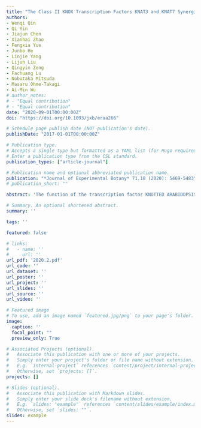 ```yaml
---
title: "The Class II KNOX Transcription Factors KNAT3 and KNAT7 Synergistically Regulate Monolignol Biosynthesis in Arabidopsis"
authors:
- Wenqi Qin
- Qi Yin
- Jiajun Chen
- Xianhai Zhao
- Fengxia Yue
- Junbo He
- Linjie Yang
- Lijun Liu
- Qingyin Zeng
- Fachuang Lu
- Nobutaka Mitsuda
- Masaru Ohme-Takagi
- Ai-Min Wu
# author_notes:
# - "Equal contribution"
# - "Equal contribution"
date: "2020-09-01T00:00:00Z"
doi: "https://doi.org/10.1093/jxb/eraa266" 

# Schedule page publish date (NOT publication's date).
publishDate: "2017-01-01T00:00:00Z"

# Publication type.
# Accepts a single type but formatted as a YAML list (for Hugo requirements).
# Enter a publication type from the CSL standard.
publication_types: ["article-journal"]

# Publication name and optional abbreviated publication name.
publication: "*Journal of Experimental Botany* 71.18 (2020): 5469-5483"
# publication_short: ""

abstract: 'The function of the transcription factor KNOTTED ARABIDOPSIS THALIANA7 (KNAT7) is still unclear since it appears to be either a negative or a positive regulator for secondary cell wall deposition with its loss-of-function mutant displaying thicker interfascicular and xylary fiber cell walls but thinner vessel cell walls in inflorescence stems. To explore the exact function of KNAT7, class II KNOTTED1-LIKE HOMEOBOX (KNOX II) genes in Arabidopsis including KNAT3, KNAT4, and KNAT5 were studied together. By chimeric repressor technology, we found that both KNAT3 and KNAT7 repressors exhibited a similar dwarf phenotype. Both KNAT3 and KNAT7 genes were expressed in the inflorescence stems and the knat3 knat7 double mutant exhibited a dwarf phenotype similar to the repressor lines. A stem cross-section of knat3 knat7 displayed an enhanced irregular xylem phenotype as compared with the single mutants, and its cell wall thickness in xylem vessels and interfascicular fibers was significantly reduced. Analysis of cell wall chemical composition revealed that syringyl lignin was significantly decreased while guaiacyl lignin was increased in the knat3 knat7 double mutant. Coincidently, the knat3 knat7 transcriptome showed that most lignin pathway genes were activated, whereas the syringyl lignin-related gene Ferulate 5-Hydroxylase (F5H) was down-regulated. Protein interaction analysis revealed that KNAT3 and KNAT7 can form a heterodimer, and KNAT3, but not KNAT7, can interact with the key secondary cell wall formation transcription factors NST1/2, which suggests that the KNAT3-NST1/2 heterodimer complex regulates F5H to promote syringyl lignin synthesis. These results indicate that KNAT3 and KNAT7 synergistically work together to promote secondary cell wall biosynthesis.'

# Summary. An optional shortened abstract.
summary: ''

tags: ''

featured: false

# links:
#   - name: ''
#     url: ''
url_pdf: '2020.2.pdf'
url_code: ''
url_dataset: ''
url_poster: ''
url_project: ''
url_slides: ''
url_source: ''
url_video: ''

# Featured image
# To use, add an image named `featured.jpg/png` to your page's folder. 
image:
  caption: ''
  focal_point: ""
  preview_only: True

# Associated Projects (optional).
#   Associate this publication with one or more of your projects.
#   Simply enter your project's folder or file name without extension.
#   E.g. `internal-project` references `content/project/internal-project/index.md`.
#   Otherwise, set `projects: []`.
projects: []

# Slides (optional).
#   Associate this publication with Markdown slides.
#   Simply enter your slide deck's filename without extension.
#   E.g. `slides: "example"` references `content/slides/example/index.md`.
#   Otherwise, set `slides: ""`.
slides: example
---
```



